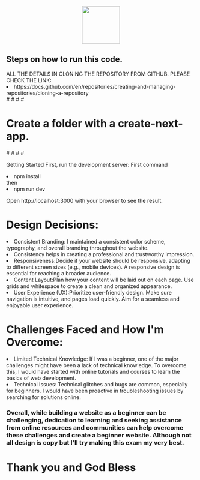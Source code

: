 <div id="header" align="center">
  <img src="https://media.giphy.com/media/M9gbBd9nbDrOTu1Mqx/giphy.gif" width="100"/>
</div>

<h2>Steps on how to run this code.</h2>
ALL THE DETAILS IN CLONING THE REPOSITORY FROM GITHUB.
PLEASE CHECK THE LINK:
<li>https://docs.github.com/en/repositories/creating-and-managing-repositories/cloning-a-repository</li>
#
#
#
#
<h1>Create a folder with a create-next-app.</h1>
#
#
#
#


Getting Started
First, run the development server:
First command
<li>npm install</li>
then
<li>npm run dev</li>

Open http://localhost:3000 with your browser to see the result.

<h1>Design Decisions:</h1>
<li>Consistent Branding: I maintained a consistent color scheme, typography, and overall branding throughout the website.</li>
<li>Consistency helps in creating a professional and trustworthy impression.</li>
<li>Responsiveness:Decide if your website should be responsive, adapting to different screen sizes (e.g., mobile devices). A responsive design is essential for reaching a broader audience.</li>
<li>Content Layout:Plan how your content will be laid out on each page. Use grids and whitespace to create a clean and organized appearance.</li>
<li>User Experience (UX):Prioritize user-friendly design. Make sure navigation is intuitive, and pages load quickly. Aim for a seamless and enjoyable user experience.</li>

<h1>Challenges Faced and How I'm Overcome:</h1>

<li>Limited Technical Knowledge: If I was a beginner, one of the major challenges might have been a lack of technical knowledge.
To overcome this, I would have started with online tutorials and courses to learn the basics of web development. </li>
<li>Technical Issues: Technical glitches and bugs are common, especially for beginners. I would have been proactive in troubleshooting issues by searching for solutions online.</li>

<h3>Overall, while building a website as a beginner can be challenging, dedication to learning and seeking assistance from online resources and communities can help overcome these challenges and create a beginner website. Although not all design is copy but I'll try making this exam my very best.</h3>

<p align="center"><h1> Thank you and God Bless </h1></p>
